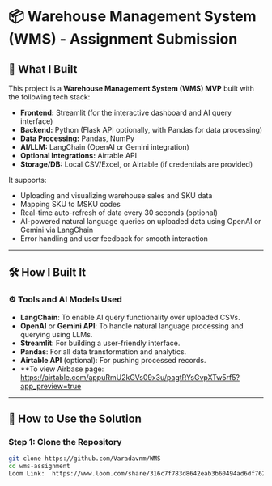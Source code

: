 # 📦 Warehouse Management System (WMS) - Assignment Submission

## 🔧 What I Built

This project is a **Warehouse Management System (WMS) MVP** built with the following tech stack:

- **Frontend:** Streamlit (for the interactive dashboard and AI query interface)
- **Backend:** Python (Flask API optionally, with Pandas for data processing)
- **Data Processing:** Pandas, NumPy
- **AI/LLM:** LangChain (OpenAI or Gemini integration)
- **Optional Integrations:** Airtable API
- **Storage/DB:** Local CSV/Excel, or Airtable (if credentials are provided)

It supports:

- Uploading and visualizing warehouse sales and SKU data
- Mapping SKU to MSKU codes
- Real-time auto-refresh of data every 30 seconds (optional)
- AI-powered natural language queries on uploaded data using OpenAI or Gemini via LangChain
- Error handling and user feedback for smooth interaction

---

## 🛠 How I Built It

### ⚙️ Tools and AI Models Used

- **LangChain**: To enable AI query functionality over uploaded CSVs.
- **OpenAI** or **Gemini API**: To handle natural language processing and querying using LLMs.
- **Streamlit**: For building a user-friendly interface.
- **Pandas**: For all data transformation and analytics.
- **Airtable API** (optional): For pushing processed records.
- **To view Airbase page:  https://airtable.com/appuRmU2kGVs09x3u/pagtRYsGvpXTw5rf5?app_preview=true

---

## 🚀 How to Use the Solution

### Step 1: Clone the Repository

```bash
git clone https://github.com/Varadavnm/WMS
cd wms-assignment
Loom Link:  https://www.loom.com/share/316c7f783d8642eab3b60494ad6df762?sid=085c4477-2ad6-4e4d-b85f-bc071adb26ba

